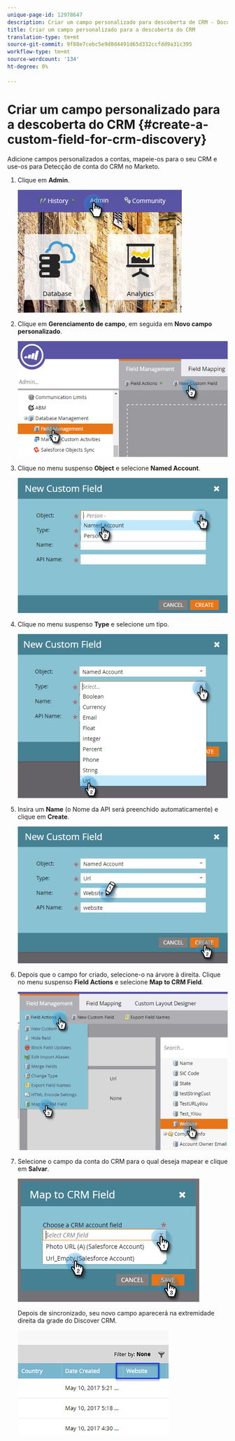 ```yaml
---
unique-page-id: 12978647
description: Criar um campo personalizado para descoberta de CRM - Documentos do Marketo - Documentação do produto
title: Criar um campo personalizado para a descoberta do CRM
translation-type: tm+mt
source-git-commit: 9f88e7cebc5e9d0d4491d65d332ccfdd9a31c395
workflow-type: tm+mt
source-wordcount: '134'
ht-degree: 0%

---
```



# Criar um campo personalizado para a descoberta do CRM {#create-a-custom-field-for-crm-discovery}

Adicione campos personalizados a contas, mapeie-os para o seu CRM e use-os para Detecção de conta do CRM no Marketo.

1. Clique em **Admin**.

   ![](assets/admin.png)

1. Clique em **Gerenciamento de campo**, em seguida em **Novo campo personalizado**.

   ![](assets/two-4.png)

1. Clique no menu suspenso **Object** e selecione **Named Account**.

   ![](assets/three-3.png)

1. Clique no menu suspenso **Type** e selecione um tipo.

   ![](assets/four-3.png)

1. Insira um **Name** (o Nome da API será preenchido automaticamente) e clique em **Create**.

   ![](assets/five-3.png)

1. Depois que o campo for criado, selecione-o na árvore à direita. Clique no menu suspenso **Field Actions** e selecione **Map to CRM Field**.

   ![](assets/six-2.png)

1. Selecione o campo da conta do CRM para o qual deseja mapear e clique em **Salvar**.

   ![](assets/seven-1.png)

   Depois de sincronizado, seu novo campo aparecerá na extremidade direita da grade do Discover CRM.

   ![](assets/eight.png)
